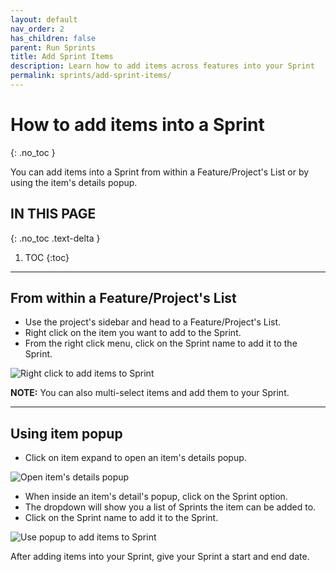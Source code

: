 ```yaml
---
layout: default
nav_order: 2
has_children: false
parent: Run Sprints
title: Add Sprint Items
description: Learn how to add items across features into your Sprint
permalink: sprints/add-sprint-items/
---
```

# How to add items into a Sprint
{: .no_toc }

You can add items into a Sprint from within a Feature/Project's List or by using the item's details popup.

## IN THIS PAGE
{: .no_toc .text-delta }

1. TOC
{:toc}

---

## From within a Feature/Project's List

- Use the project's sidebar and head to a Feature/Project's List.
- Right click on the item you want to add to the Sprint.
- From the right click menu, click on the Sprint name to add it to the Sprint.

![Right click to add items to Sprint](/guide/assets/uploads/zepel-sprints-add-items-right-click.png "Right click to add items to Sprint")

__NOTE:__ You can also multi-select items and add them to your Sprint.

---

## Using item popup

- Click on item expand to open an item's details popup.

![Open item's details popup](/guide/assets/uploads/expand-item.png "Click on Expand Item icon")

- When inside an item's detail's popup, click on the Sprint option.
- The dropdown will show you a list of Sprints the item can be added to.
- Click on the Sprint name to add it to the Sprint.

![Use popup to add items to Sprint](/guide/assets/uploads/zepel-sprints-add-items-popup.png "Add item to Sprint")

After adding items into your Sprint, give your Sprint a start and end date.